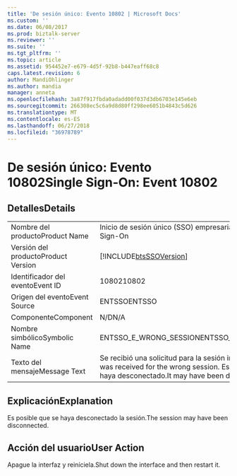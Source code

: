 ```yaml
---
title: 'De sesión único: Evento 10802 | Microsoft Docs'
ms.custom: ''
ms.date: 06/08/2017
ms.prod: biztalk-server
ms.reviewer: ''
ms.suite: ''
ms.tgt_pltfrm: ''
ms.topic: article
ms.assetid: 954452e7-e679-4d5f-92b8-b447eaff68c8
caps.latest.revision: 6
author: MandiOhlinger
ms.author: mandia
manager: anneta
ms.openlocfilehash: 3a87f917fbda0adadd00f037d3db6703e145e6eb
ms.sourcegitcommit: 266308ec5c6a9d8d80ff298ee6051b4843c5d626
ms.translationtype: MT
ms.contentlocale: es-ES
ms.lasthandoff: 06/27/2018
ms.locfileid: "36978789"
---
```

# <a name="single-sign-on-event-10802"></a><span data-ttu-id="9fccb-102">De sesión único: Evento 10802</span><span class="sxs-lookup"><span data-stu-id="9fccb-102">Single Sign-On: Event 10802</span></span>
## <a name="details"></a><span data-ttu-id="9fccb-103">Detalles</span><span class="sxs-lookup"><span data-stu-id="9fccb-103">Details</span></span>  
  
|                 |                                                                              |
|-----------------|------------------------------------------------------------------------------|
|  <span data-ttu-id="9fccb-104">Nombre del producto</span><span class="sxs-lookup"><span data-stu-id="9fccb-104">Product Name</span></span>   |                          <span data-ttu-id="9fccb-105">Inicio de sesión único (SSO) empresarial</span><span class="sxs-lookup"><span data-stu-id="9fccb-105">Enterprise Single Sign-On</span></span>                           |
| <span data-ttu-id="9fccb-106">Versión del producto</span><span class="sxs-lookup"><span data-stu-id="9fccb-106">Product Version</span></span> |          [!INCLUDE[btsSSOVersion](../includes/btsssoversion-md.md)]          |
|    <span data-ttu-id="9fccb-107">Identificador del evento</span><span class="sxs-lookup"><span data-stu-id="9fccb-107">Event ID</span></span>     |                                    <span data-ttu-id="9fccb-108">10802</span><span class="sxs-lookup"><span data-stu-id="9fccb-108">10802</span></span>                                     |
|  <span data-ttu-id="9fccb-109">Origen del evento</span><span class="sxs-lookup"><span data-stu-id="9fccb-109">Event Source</span></span>   |                                    <span data-ttu-id="9fccb-110">ENTSSO</span><span class="sxs-lookup"><span data-stu-id="9fccb-110">ENTSSO</span></span>                                    |
|    <span data-ttu-id="9fccb-111">Componente</span><span class="sxs-lookup"><span data-stu-id="9fccb-111">Component</span></span>    |                                     <span data-ttu-id="9fccb-112">N/D</span><span class="sxs-lookup"><span data-stu-id="9fccb-112">N/A</span></span>                                      |
|  <span data-ttu-id="9fccb-113">Nombre simbólico</span><span class="sxs-lookup"><span data-stu-id="9fccb-113">Symbolic Name</span></span>  |                            <span data-ttu-id="9fccb-114">ENTSSO_E_WRONG_SESSION</span><span class="sxs-lookup"><span data-stu-id="9fccb-114">ENTSSO_E_WRONG_SESSION</span></span>                            |
|  <span data-ttu-id="9fccb-115">Texto del mensaje</span><span class="sxs-lookup"><span data-stu-id="9fccb-115">Message Text</span></span>   | <span data-ttu-id="9fccb-116">Se recibió una solicitud para la sesión incorrecta.</span><span class="sxs-lookup"><span data-stu-id="9fccb-116">A request was received for the wrong session.</span></span> <span data-ttu-id="9fccb-117">Es posible que se la haya desconectado.</span><span class="sxs-lookup"><span data-stu-id="9fccb-117">It may have been disconnected.</span></span> |
  
## <a name="explanation"></a><span data-ttu-id="9fccb-118">Explicación</span><span class="sxs-lookup"><span data-stu-id="9fccb-118">Explanation</span></span>  
 <span data-ttu-id="9fccb-119">Es posible que se haya desconectado la sesión.</span><span class="sxs-lookup"><span data-stu-id="9fccb-119">The session may have been disconnected.</span></span>  
  
## <a name="user-action"></a><span data-ttu-id="9fccb-120">Acción del usuario</span><span class="sxs-lookup"><span data-stu-id="9fccb-120">User Action</span></span>  
 <span data-ttu-id="9fccb-121">Apague la interfaz y reiníciela.</span><span class="sxs-lookup"><span data-stu-id="9fccb-121">Shut down the interface and then restart it.</span></span>